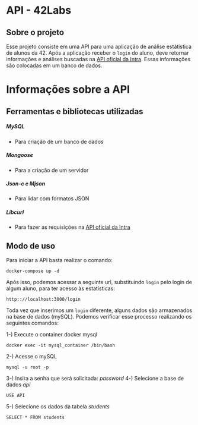 # API - 42Labs

## **Sobre o projeto**
Esse projeto consiste em uma API para uma aplicação de análise estátistica de alunos da 42. 
Após a aplicação receber o `login` do aluno, deve retornar informações e análises buscadas na [API oficial da Intra](https://api.intra.42.fr/). Essas informações são colocadas em um banco de dados.

# **Informações sobre a API**

## **Ferramentas e bibliotecas utilizadas**

##### MySQL
- Para criação de um banco de dados
##### Mongoose
- Para a criação de um servidor
##### Json-c e Mjson
- Para lidar com formatos JSON
##### Libcurl
- Para fazer as requisições na [API oficial da Intra](https://api.intra.42.fr)

## **Modo de uso**
Para iniciar a API basta realizar o comando:

```
docker-compose up -d
```

Após isso, podemos acessar a seguinte url, substituindo `login` pelo login de algum aluno, para ter acesso às estatísticas:
```
http:://localhost:3000/login
```

Toda vez que inserimos um `login` diferente, alguns dados são armazenados na base de dados (mySQL). Podemos verificar esse processo realizando os seguintes comandos:

1-) Execute o container docker mysql
```
docker exec -it mysql_container /bin/bash
```
2-) Acesse o mySQL
```
mysql -u root -p
```
3-) Insira a senha que será solicitada: *password*
4-) Selecione a base de dados *api*
```
USE API
```
5-) Selecione os dados da tabela *students*
```
SELECT * FROM students
```